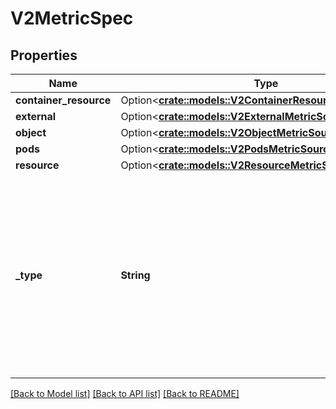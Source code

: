 # V2MetricSpec

## Properties

Name | Type | Description | Notes
------------ | ------------- | ------------- | -------------
**container_resource** | Option<[**crate::models::V2ContainerResourceMetricSource**](v2.ContainerResourceMetricSource.md)> |  | [optional]
**external** | Option<[**crate::models::V2ExternalMetricSource**](v2.ExternalMetricSource.md)> |  | [optional]
**object** | Option<[**crate::models::V2ObjectMetricSource**](v2.ObjectMetricSource.md)> |  | [optional]
**pods** | Option<[**crate::models::V2PodsMetricSource**](v2.PodsMetricSource.md)> |  | [optional]
**resource** | Option<[**crate::models::V2ResourceMetricSource**](v2.ResourceMetricSource.md)> |  | [optional]
**_type** | **String** | type is the type of metric source.  It should be one of \"ContainerResource\", \"External\", \"Object\", \"Pods\" or \"Resource\", each mapping to a matching field in the object. Note: \"ContainerResource\" type is available on when the feature-gate HPAContainerMetrics is enabled | 

[[Back to Model list]](../README.md#documentation-for-models) [[Back to API list]](../README.md#documentation-for-api-endpoints) [[Back to README]](../README.md)



